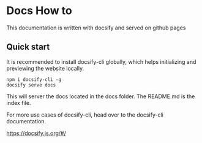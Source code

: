 # Docs How to

This documentation is written with docsify and served on github pages

## Quick start
It is recommended to install docsify-cli globally, which helps initializing and previewing the website locally.

```
npm i docsify-cli -g
docsify serve docs
```

This will server the docs located in the docs folder. The README.md is the index file.

For more use cases of docsify-cli, head over to the docsify-cli documentation.

https://docsify.js.org/#/
